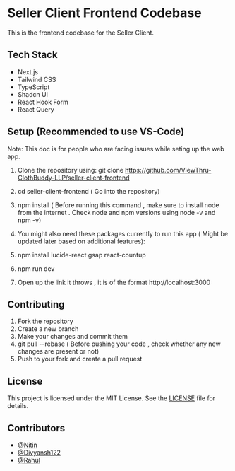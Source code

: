 # Seller Client Frontend Codebase

This is the frontend codebase for the Seller Client.

## Tech Stack

- Next.js
- Tailwind CSS
- TypeScript
- Shadcn UI
- React Hook Form
- React Query

## Setup (Recommended to use VS-Code)
Note: This doc is for people who are facing issues while seting up the web app.
1. Clone the repository using:
 git clone https://github.com/ViewThru-ClothBuddy-LLP/seller-client-frontend

2. cd seller-client-frontend   ( Go into the repository)
3. npm install ( Before running this command , make sure to install node from the internet . Check node and npm versions using node -v and npm -v)
4. You might also need these packages currently to run this app ( Might be updated later based on additional features):
5. npm install lucide-react gsap react-countup
6. npm run dev
7. Open up the link it throws , it is of the format http://localhost:3000

## Contributing

1. Fork the repository
2. Create a new branch
3. Make your changes and commit them
4. git pull --rebase ( Before pushing your code , check whether any new changes are present or not)
5. Push to your fork and create a pull request

## License

This project is licensed under the MIT License. See the [LICENSE](LICENSE) file for details.

## Contributors

- [@Nitin](https://github.com/nitin6404) 
- [@Divyansh122]("https://github.com/divyansh122") 
- [@Rahul]("https://github.com/Rahulchaudharyji2")
